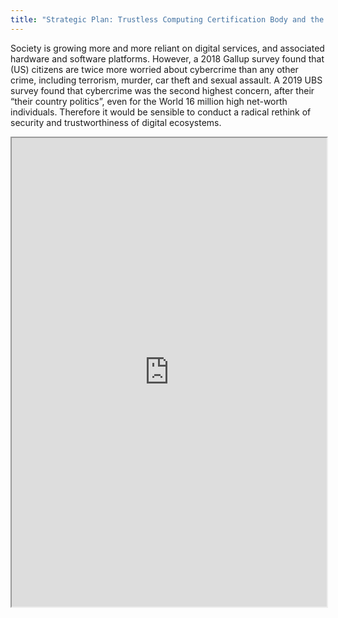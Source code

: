 ```yaml
---
title: "Strategic Plan: Trustless Computing Certification Body and the Seevik Net Ecosystem"
---
```


Society is growing more and more reliant on digital services, and associated hardware and software platforms. However, a 2018  Gallup survey found that (US) citizens are twice more worried about cybercrime than any other crime, including terrorism, murder, car theft and sexual assault. A 2019 UBS survey found that cybercrime was the second highest concern, after their “their country politics”, even for the World 16 million high net-worth individuals. Therefore it would be sensible to conduct a radical rethink of security and trustworthiness of digital ecosystems.

<iframe height="750" width="100%" src="https://ewelton.github.io/ktest/wiki.html#Strategic%20Plan:%20Trustless%20Computing%20Certification%20Body%20and%20the%20Seevik%20Net%20Ecosystem"></iframe>
